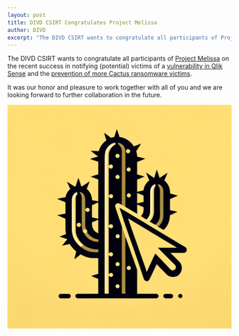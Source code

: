 ```yaml
---
layout: post
title: DIVD CSIRT Congratulates Project Melissa
author: DIVD
excerpt: "The DIVD CSIRT wants to congratulate all participants of Project Melissa on the recent success in notifying (potential) victims of ransomware"
---
```

The DIVD CSIRT wants to congratulate all participants of [Project Melissa](https://www.ncsc.nl/actueel/nieuws/2023/oktober/3/melissa-samenwerkingsverband-ransomwarebestrijding) on the recent success in notifying (potential) victims of a [vulnerability in Qlik Sense](/DIVD-2024-00014) and the [prevention of more Cactus ransomware victims](https://cyberveilignederland.nl/actueel/persbericht-samenwerkingsverband-melissa-vindt-diverse-nederlandse-slachtoffers-van-ransomwaregroepering-cactus). 

It was our honor and pleasure to work together with all of you and we are looking forward to further collaboration in the future.

![Image of mouse pointer Qlik-ing on a Cactus](/assets/images/cactus.webp)